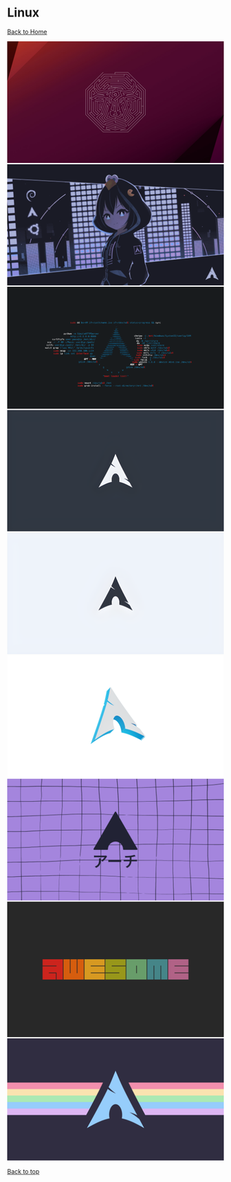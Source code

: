 # Linux

[Back to Home](https://github.com/RickyFoots/Wallpapers/tree/main)

</h1>

<img src="https://github.com/RickyFoots/Wallpapers/blob/main/Collection/Linux/Manicminotaur.png">

<img src="https://github.com/RickyFoots/Wallpapers/blob/main/Collection/Linux/arch-chan_to.png">

<img src="https://github.com/RickyFoots/Wallpapers/blob/main/Collection/Linux/arch-eagle.png">

<img src="https://github.com/RickyFoots/Wallpapers/blob/main/Collection/Linux/arch-nord-dark.png">

<img src="https://github.com/RickyFoots/Wallpapers/blob/main/Collection/Linux/arch-nord-light.png">

<img src="https://github.com/RickyFoots/Wallpapers/blob/main/Collection/Linux/arch00.png">

<img src="https://github.com/RickyFoots/Wallpapers/blob/main/Collection/Linux/arch_purple.png">

<img src="https://github.com/RickyFoots/Wallpapers/blob/main/Collection/Linux/awesome.png">

<img src="https://github.com/RickyFoots/Wallpapers/blob/main/Collection/Linux/catppuccin-rainbow-arch.png">

[Back to top](#Top)